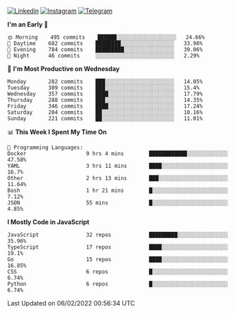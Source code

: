[![Linkedin](https://img.shields.io/badge/-Archie-blue?style=flat-square&labelColor=gray&logo=Linkedin&logoColor=white&link=https://www.linkedin.com/in/archisdi)](https://www.linkedin.com/in/archisdi)
[![Instagram](https://img.shields.io/badge/-@archisdi-orange?style=flat-square&labelColor=gray&logo=Instagram&logoColor=white&link=https://www.instagram.com/archisdi)](https://www.instagram.com/archisdi)
[![Telegram](https://img.shields.io/badge/-aai-informational?style=flat-square&labelColor=gray&logo=telegram&logoColor=white&link=https://t.me/archisdi)](https://t.me/archisdi)

<!--START_SECTION:waka-->
**I'm an Early 🐤** 

```text
🌞 Morning    495 commits    ██████░░░░░░░░░░░░░░░░░░░   24.66% 
🌆 Daytime    682 commits    ████████░░░░░░░░░░░░░░░░░   33.98% 
🌃 Evening    784 commits    █████████░░░░░░░░░░░░░░░░   39.06% 
🌙 Night      46 commits     ░░░░░░░░░░░░░░░░░░░░░░░░░   2.29%

```
📅 **I'm Most Productive on Wednesday** 

```text
Monday       282 commits    ███░░░░░░░░░░░░░░░░░░░░░░   14.05% 
Tuesday      309 commits    ███░░░░░░░░░░░░░░░░░░░░░░   15.4% 
Wednesday    357 commits    ████░░░░░░░░░░░░░░░░░░░░░   17.79% 
Thursday     288 commits    ███░░░░░░░░░░░░░░░░░░░░░░   14.35% 
Friday       346 commits    ████░░░░░░░░░░░░░░░░░░░░░   17.24% 
Saturday     204 commits    ██░░░░░░░░░░░░░░░░░░░░░░░   10.16% 
Sunday       221 commits    ██░░░░░░░░░░░░░░░░░░░░░░░   11.01%

```


📊 **This Week I Spent My Time On** 

```text
💬 Programming Languages: 
Docker                   9 hrs 4 mins        ████████████░░░░░░░░░░░░░   47.58% 
YAML                     3 hrs 11 mins       ████░░░░░░░░░░░░░░░░░░░░░   16.7% 
Other                    2 hrs 13 mins       ███░░░░░░░░░░░░░░░░░░░░░░   11.64% 
Bash                     1 hr 21 mins        █░░░░░░░░░░░░░░░░░░░░░░░░   7.12% 
JSON                     55 mins             █░░░░░░░░░░░░░░░░░░░░░░░░   4.85%

```

**I Mostly Code in JavaScript** 

```text
JavaScript               32 repos            █████████░░░░░░░░░░░░░░░░   35.96% 
TypeScript               17 repos            ████░░░░░░░░░░░░░░░░░░░░░   19.1% 
Go                       15 repos            ████░░░░░░░░░░░░░░░░░░░░░   16.85% 
CSS                      6 repos             █░░░░░░░░░░░░░░░░░░░░░░░░   6.74% 
Python                   6 repos             █░░░░░░░░░░░░░░░░░░░░░░░░   6.74%

```



 Last Updated on 06/02/2022 00:56:34 UTC
<!--END_SECTION:waka-->